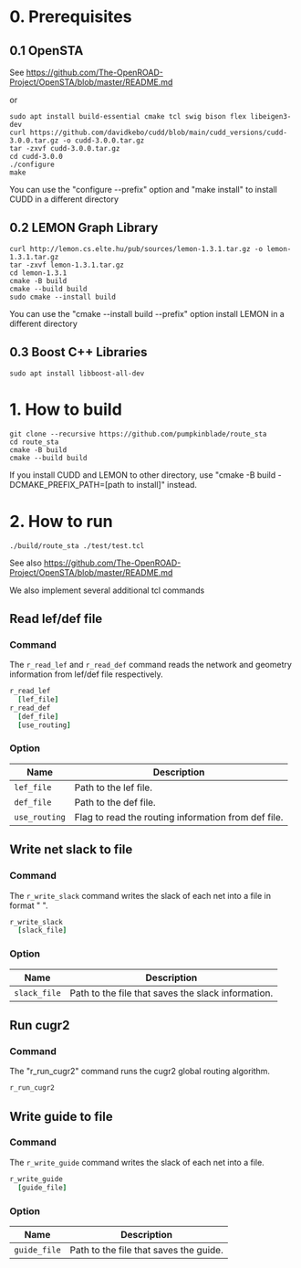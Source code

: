# 0. Prerequisites
## 0.1 OpenSTA
See https://github.com/The-OpenROAD-Project/OpenSTA/blob/master/README.md

or
```shell
sudo apt install build-essential cmake tcl swig bison flex libeigen3-dev
curl https://github.com/davidkebo/cudd/blob/main/cudd_versions/cudd-3.0.0.tar.gz -o cudd-3.0.0.tar.gz
tar -zxvf cudd-3.0.0.tar.gz
cd cudd-3.0.0
./configure
make
```
You can use the "configure --prefix" option and "make install" to install CUDD in a different directory

## 0.2 LEMON Graph Library
```shell
curl http://lemon.cs.elte.hu/pub/sources/lemon-1.3.1.tar.gz -o lemon-1.3.1.tar.gz
tar -zxvf lemon-1.3.1.tar.gz
cd lemon-1.3.1
cmake -B build
cmake --build build
sudo cmake --install build
```
You can use the "cmake --install build --prefix" option install LEMON in a different directory

## 0.3 Boost C++ Libraries
```shell
sudo apt install libboost-all-dev
```

# 1. How to build
```shell
git clone --recursive https://github.com/pumpkinblade/route_sta
cd route_sta
cmake -B build
cmake --build build
```
If you install CUDD and LEMON to other directory, use "cmake -B build -DCMAKE_PREFIX_PATH=\[path to install\]" instead. 

# 2. How to run
```shell
./build/route_sta ./test/test.tcl
```

See also https://github.com/The-OpenROAD-Project/OpenSTA/blob/master/README.md

We also implement several additional tcl commands

## Read lef/def file
### Command
The `r_read_lef` and `r_read_def` command reads the network and geometry information from lef/def file respectively.
```tcl
r_read_lef
  [lef_file]
r_read_def
  [def_file]
  [use_routing]
```
### Option
| Name | Description |
| ----- | ----- |
| `lef_file` | Path to the lef file. |
| `def_file` | Path to the def file. |
| `use_routing` | Flag to read the routing information from def file. |

## Write net slack to file
### Command
The `r_write_slack` command writes the slack of each net into a file in format "<net-name> <slack>".
```tcl
r_write_slack
  [slack_file]
```
### Option
| Name | Description |
| ----- | ----- |
| `slack_file` | Path to the file that saves the slack information. |

## Run cugr2
### Command
The "r_run_cugr2" command runs the cugr2 global routing algorithm.
```tcl
r_run_cugr2
```

## Write guide to file
### Command
The `r_write_guide` command writes the slack of each net into a file.
```tcl
r_write_guide
  [guide_file]
```
### Option
| Name | Description |
| ----- | ----- |
| `guide_file` | Path to the file that saves the guide. |

